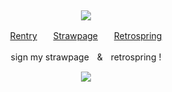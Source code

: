 ⠀<div align="center">

![](https://files.catbox.moe/mu1dpw.gif)

[Rentry](https://rentry.co/Plecake)ㅤㅤ[Strawpage](https://medangel.straw.page/)ㅤㅤ[Retrospring](https://retrospring.net/@Broccolights)

sign my strawpageㅤ&ㅤretrospring !

![](https://komarev.com/ghpvc/?username=broccolights&color=00ff2f&style=plastic&label=GR1EF3RS)
